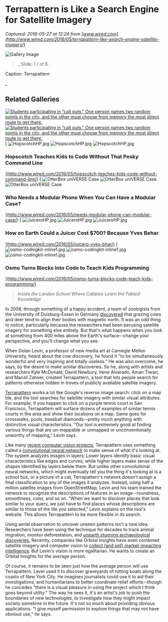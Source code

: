 # Terrapattern is Like a Search Engine for Satellite Imagery

_Captured: 2016-05-27 at 12:24 from [www.wired.com](http://www.wired.com/2016/05/terrapattern-like-search-engine-satellite-imagery/)_

![Gallery Image](http://www.wired.com/wp-content/uploads/2016/05/Patterns6Final-1-932x524.jpg)

> _ Slide: 1 / of 6 . 

Caption: Terrapattern 

_

## Related Galleries

[ ![Students participating in “call outs.” One person names two random points in the city, and the other must choose from memory the most direct route to get there.](http://www.wired.com/wp-content/uploads/2016/05/Wilson_03-600x338-e1464288142913.jpg) ![Students participating in “call outs.” One person names two random points in the city, and the other must choose from memory the most direct route to get there.](http://www.wired.com/wp-content/uploads/2016/05/Wilson_03-200x200-e1464287644893.jpg) ](http://www.wired.com/2016/05/alexander-wilson-the-knowledge/) [ ![HopscotchHP.jpg](http://www.wired.com/wp-content/uploads/2016/05/HopscotchHP-600x450-e1464284642401.jpg) ![HopscotchHP.jpg](http://www.wired.com/wp-content/uploads/2016/05/HopscotchHP-600x338-e1464284636803.jpg) ![HopscotchHP.jpg](http://www.wired.com/wp-content/uploads/2016/05/HopscotchHP-200x200-e1464284615561.jpg)

### Hopscotch Teaches Kids to Code Without That Pesky Command Line

](http://www.wired.com/2016/05/hopscotch-teaches-kids-code-without-command-line/) [ ![OtterBox uniVERSE Case](http://www.wired.com/wp-content/uploads/2016/05/otterbox-ft-600x450.jpg) ![OtterBox uniVERSE Case](http://www.wired.com/wp-content/uploads/2016/05/otterbox-ft-600x338-e1464203591135.jpg) ![OtterBox uniVERSE Case](http://www.wired.com/wp-content/uploads/2016/05/otterbox-ft-200x200-e1464203551121.jpg)

### Who Needs a Modular Phone When You Can Have a Modular Case?

](http://www.wired.com/2016/05/needs-modular-phone-can-modular-case/) [ ![JuiceroHP.jpg](http://www.wired.com/wp-content/uploads/2016/05/JuiceroHP-600x450-e1464135535462.jpg) ![JuiceroHP.jpg](http://www.wired.com/wp-content/uploads/2016/05/JuiceroHP-600x338-e1464135516394.jpg) ![JuiceroHP.jpg](http://www.wired.com/wp-content/uploads/2016/05/JuiceroHP-200x200-e1464135484950.jpg)

### How on Earth Could a Juicer Cost $700? Because Yves Behar

](http://www.wired.com/2016/05/juicero-yves-bhar/) [ ![osmo-codingkit-inline1.jpg](http://www.wired.com/wp-content/uploads/2016/05/osmo-codingkit-inline1-600x450.jpg) ![osmo-codingkit-inline1.jpg](http://www.wired.com/wp-content/uploads/2016/05/osmo-codingkit-inline1-600x338-e1464019995395.jpg) ![osmo-codingkit-inline1.jpg](http://www.wired.com/wp-content/uploads/2016/05/osmo-codingkit-inline1-200x200-e1464020039694.jpg)

### Osmo Turns Blocks Into Code to Teach Kids Programming

](http://www.wired.com/2016/05/osmo-turns-blocks-code-teach-kids-programming/)

> _Inside the London School Where Cabbies Learn the Fabled Knowledge_

In 2008, through something of a happy accident, a team of zoologists from the University of Duisburg-Essen in Germany [discovered](http://www.pnas.org/content/105/36/13451.full) that grazing cows and deer tend to align their bodies with magnetic north. It was an odd thing to notice, particularly because the researchers had been perusing satellite imagery for something else entirely. But that's what happens when you look at something from 400 miles above the Earth's surface--change your perspective, and you'll change what you see.

When Golan Levin, a professor of new media art at Carnegie Mellon University, heard about the cow discovery, he found it "to be simultaneously wonderful and very inspiring and totally useless." He was also overcome, he says, by the desire to make similar discoveries. So he, along with artists and researchers Kyle McDonald, David Newbury, Irene Alvarado, Aman Tiwari, and Manzil Zaheer, created Terrapattern, a tool that lets people search for patterns otherwise hidden in troves of publicly available satellite imagery.

[Terrapattern](http://www.terrapattern.com/) works a lot like Google's reverse image search: click on a map tile, and the tool searches for satellite imagery with similar visual attributes. For example, if you happen to click on a purple tennis court in San Francisco, Terrapattern will surface dozens of examples of similar tennis courts in the area and show their locations on a map. Same goes for crosswalks, pools, baseball diamonds--pretty much anything with distinctive visual characteristics. "Our tool is extremely good at finding various things that are un-mappable or unmapped or unconventionally unworthy of mapping," Levin says.

Like many [recent computer vision projects](http://www.wired.com/2014/08/deep-learning-yann-lecun/), Terrapattern uses something called a [convolutional neural network](http://www.wired.com/2014/08/deep-learning-yann-lecun/) to make sense of what it's looking at. The system analyzes images in layers: Lower layers identify basic visual characteristics like edges and curves; while higher layers make sense of the shapes identified by layers below them. But unlike other convolutional neural networks, which might eventually tell you the thing it's looking at is a school bus, or a picture of a cat, Terrapattern's network doesn't assign a final classification to any of the images it analyzes. Instead, using half a million satellite images from OpenStreetMap, Levin and his team trained the network to recognize the descriptions of features in an image--roundness, smoothness, color, and so on. "When we want to discover places that look similar to your query, we just have to find places whose descriptions are similar to those of the tile you selected," Levin explains on the tool's website. This allows Terrapattern to be more flexible in its search.

Using aerial observation to uncover unseen patterns isn't a new idea. Researchers have been using the technique for decades to track animal migration, monitor deforestation, and [unearth stunning archaeological discoveries.](http://www.wired.com/2016/02/sarah-parcak/) Recently, companies like Orbital Insights have even combined satellite imagery and computer vision to [collect (and sell) market-impacting intelligence](http://www.wired.com/2015/03/orbital-insight/). But Levin's vision is more egalitarian. He wants to create an Orbital Insights for the average person.

Of course, it remains to be seen just how the average person will use Terrapattern. Levin used it to discover graveyards of rotting boats along the coasts of New York City. He imagines journalists could use it to aid their investigations, and humanitarians to better coordinate relief efforts--though he concedes "there is a visual pleasure in using the project which I think goes beyond utility." The way he sees it, it's an artist's job to push the boundaries of new technologies, to investigate how they might impact society sometime in the future. It's not so much about providing obvious applications. "I give myself permission to explore things that may not have obvious use," he says.
